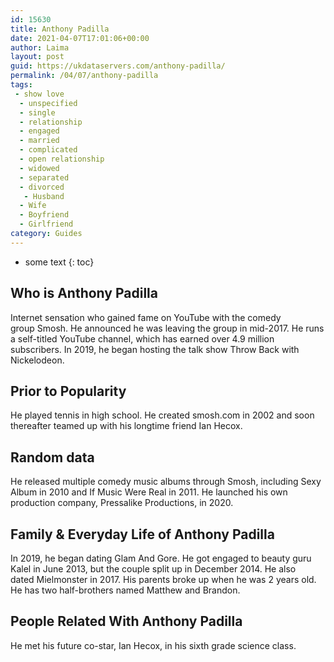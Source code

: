 ```yaml
---
id: 15630
title: Anthony Padilla
date: 2021-04-07T17:01:06+00:00
author: Laima
layout: post
guid: https://ukdataservers.com/anthony-padilla/
permalink: /04/07/anthony-padilla
tags:
 - show love
  - unspecified
  - single
  - relationship
  - engaged
  - married
  - complicated
  - open relationship
  - widowed
  - separated
  - divorced
   - Husband
  - Wife
  - Boyfriend
  - Girlfriend
category: Guides
---
```


* some text
{: toc}


## Who is Anthony Padilla
                  
                  
                  
Internet sensation who gained fame on YouTube with the comedy group Smosh. He announced he was leaving the group in mid-2017. He runs a self-titled YouTube channel, which has earned over 4.9 million subscribers. In 2019, he began hosting the talk show Throw Back with Nickelodeon.
                  
              
            
              
            
                
                
                
## Prior to Popularity
                  
                  
                  
He played tennis in high school. He created smosh.com in 2002 and soon thereafter teamed up with his longtime friend Ian Hecox. 
                  
              
            
              
            
                
                
                
## Random data
                  
                  
                  
He released multiple comedy music albums through Smosh, including Sexy Album in 2010 and If Music Were Real in 2011. He launched his own production company, Pressalike Productions, in 2020. 
                  
              
            
              
            
                
                
                
## Family & Everyday Life of Anthony Padilla
                  
                  
                  
In 2019, he began dating Glam And Gore. He got engaged to beauty guru Kalel in June 2013, but the couple split up in December 2014. He also dated Mielmonster in 2017. His parents broke up when he was 2 years old. He has two half-brothers named Matthew and Brandon. 
                  
              
            
              
            
                
                
                
## People Related With Anthony Padilla
                  
                  
                  
He met his future co-star, Ian Hecox, in his sixth grade science class. 
                  
              
            
              
            
                
              
            
              
              
            
            
              
            
          
          
          